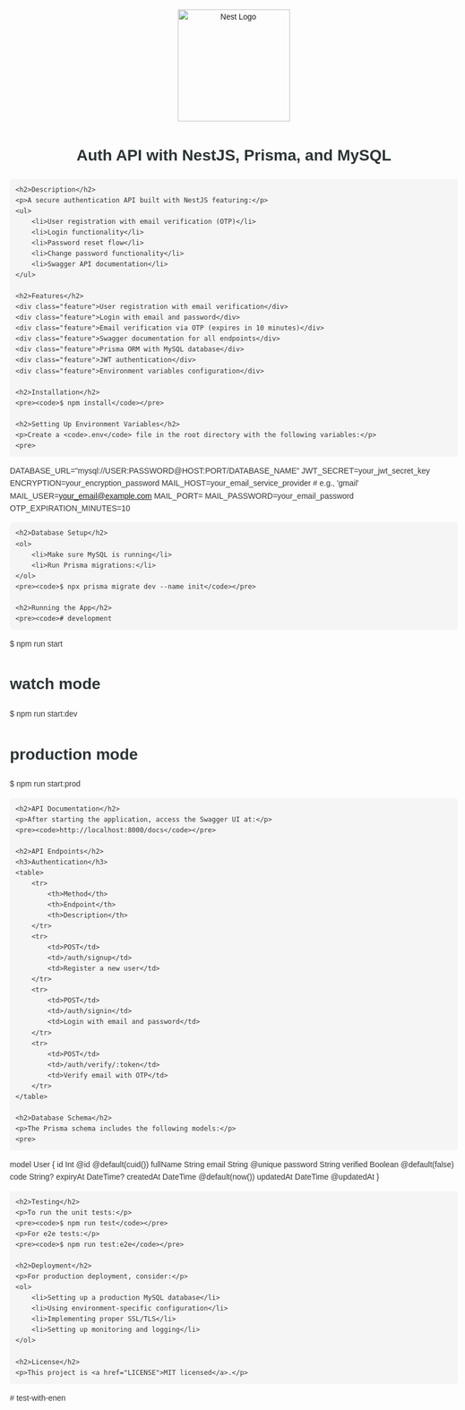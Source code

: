 <!DOCTYPE html>
<html lang="en">
<head>
    <meta charset="UTF-8">
    <meta name="viewport" content="width=device-width, initial-scale=1.0">
    <title>Auth API with NestJS, Prisma, and MySQL</title>
    <style>
        body {
            font-family: Arial, sans-serif;
            line-height: 1.6;
            max-width: 800px;
            margin: 0 auto;
            padding: 20px;
            color: #333;
        }
        h1, h2, h3 {
            color: #2d3436;
        }
        code {
            background-color: #f5f5f5;
            padding: 2px 4px;
            border-radius: 3px;
            font-family: monospace;
        }
        pre {
            background-color: #f5f5f5;
            padding: 10px;
            border-radius: 5px;
            overflow-x: auto;
        }
        .center {
            text-align: center;
        }
        .logo {
            max-width: 200px;
        }
        table {
            width: 100%;
            border-collapse: collapse;
            margin: 20px 0;
        }
        th, td {
            border: 1px solid #ddd;
            padding: 8px;
            text-align: left;
        }
        th {
            background-color: #f2f2f2;
        }
        .feature {
            margin-bottom: 15px;
            padding-left: 20px;
            position: relative;
        }
        .feature:before {
            content: "✅";
            position: absolute;
            left: 0;
        }
    </style>
</head>
<body>
    <div class="center">
        <a href="http://nestjs.com/" target="_blank">
            <img src="https://nestjs.com/img/logo-small.svg" width="200" alt="Nest Logo" class="logo">
        </a>
        <h1>Auth API with NestJS, Prisma, and MySQL</h1>
    </div>

    <h2>Description</h2>
    <p>A secure authentication API built with NestJS featuring:</p>
    <ul>
        <li>User registration with email verification (OTP)</li>
        <li>Login functionality</li>
        <li>Password reset flow</li>
        <li>Change password functionality</li>
        <li>Swagger API documentation</li>
    </ul>

    <h2>Features</h2>
    <div class="feature">User registration with email verification</div>
    <div class="feature">Login with email and password</div>
    <div class="feature">Email verification via OTP (expires in 10 minutes)</div>
    <div class="feature">Swagger documentation for all endpoints</div>
    <div class="feature">Prisma ORM with MySQL database</div>
    <div class="feature">JWT authentication</div>
    <div class="feature">Environment variables configuration</div>

    <h2>Installation</h2>
    <pre><code>$ npm install</code></pre>

    <h2>Setting Up Environment Variables</h2>
    <p>Create a <code>.env</code> file in the root directory with the following variables:</p>
    <pre>

DATABASE_URL="mysql://USER:PASSWORD@HOST:PORT/DATABASE_NAME"
JWT_SECRET=your_jwt_secret_key
ENCRYPTION=your_encryption_password
MAIL_HOST=your_email_service_provider # e.g., 'gmail'
MAIL_USER=your_email@example.com
MAIL_PORT=
MAIL_PASSWORD=your_email_password
OTP_EXPIRATION_MINUTES=10</pre>

    <h2>Database Setup</h2>
    <ol>
        <li>Make sure MySQL is running</li>
        <li>Run Prisma migrations:</li>
    </ol>
    <pre><code>$ npx prisma migrate dev --name init</code></pre>

    <h2>Running the App</h2>
    <pre><code># development

$ npm run start

# watch mode

$ npm run start:dev

# production mode

$ npm run start:prod</code></pre>

    <h2>API Documentation</h2>
    <p>After starting the application, access the Swagger UI at:</p>
    <pre><code>http://localhost:8000/docs</code></pre>

    <h2>API Endpoints</h2>
    <h3>Authentication</h3>
    <table>
        <tr>
            <th>Method</th>
            <th>Endpoint</th>
            <th>Description</th>
        </tr>
        <tr>
            <td>POST</td>
            <td>/auth/signup</td>
            <td>Register a new user</td>
        </tr>
        <tr>
            <td>POST</td>
            <td>/auth/signin</td>
            <td>Login with email and password</td>
        </tr>
        <tr>
            <td>POST</td>
            <td>/auth/verify/:token</td>
            <td>Verify email with OTP</td>
        </tr>
    </table>

    <h2>Database Schema</h2>
    <p>The Prisma schema includes the following models:</p>
    <pre>

model User {
id Int @id @default(cuid())
fullName String
email String @unique
password String
verified Boolean @default(false)
code String?
expiryAt DateTime?
createdAt DateTime @default(now())
updatedAt DateTime @updatedAt
}</pre>

    <h2>Testing</h2>
    <p>To run the unit tests:</p>
    <pre><code>$ npm run test</code></pre>
    <p>For e2e tests:</p>
    <pre><code>$ npm run test:e2e</code></pre>

    <h2>Deployment</h2>
    <p>For production deployment, consider:</p>
    <ol>
        <li>Setting up a production MySQL database</li>
        <li>Using environment-specific configuration</li>
        <li>Implementing proper SSL/TLS</li>
        <li>Setting up monitoring and logging</li>
    </ol>

    <h2>License</h2>
    <p>This project is <a href="LICENSE">MIT licensed</a>.</p>

</body>
</html>
# test-with-enen
